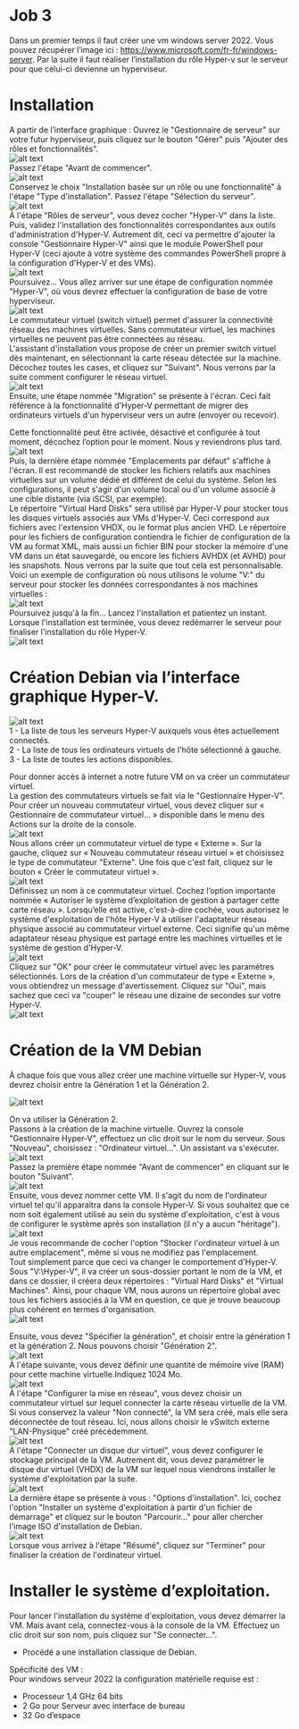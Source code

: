 # Job 3
Dans un premier temps il faut créer une vm windows server 2022. Vous pouvez récupérer l’image ici : https://www.microsoft.com/fr-fr/windows-server.
Par la suite il faut réaliser l’installation du rôle Hyper-v sur le serveur pour que celui-ci devienne un hyperviseur.

# Installation
A partir de l’interface graphique : 
Ouvrez le "Gestionnaire de serveur" sur votre futur hyperviseur, puis cliquez sur le bouton "Gérer" puis "Ajouter des rôles et fonctionnalités".  
![alt text](images/Installer-Hyper-V-Windows-Server-2022-Etape-1.png)  
Passez l'étape "Avant de commencer".  
![alt text](images/Installer-Hyper-V-Windows-Server-2022-Etape-2.png)  
Conservez le choix "Installation basée sur un rôle ou une fonctionnalité" à l'étape "Type d'installation". Passez l'étape "Sélection du serveur".  
![alt text](images/Installer-Hyper-V-Windows-Server-2022-Etape-3.png)  
À l'étape "Rôles de serveur", vous devez cocher "Hyper-V" dans la liste. Puis, validez l'installation des fonctionnalités correspondantes aux outils d'administration d'Hyper-V. Autrement dit, ceci va permettre d'ajouter la console "Gestionnaire Hyper-V" ainsi que le module PowerShell pour Hyper-V (ceci ajoute à votre système des commandes PowerShell propre à la configuration d'Hyper-V et des VMs).  
![alt text](images/Installer-Hyper-V-Windows-Server-2022-Etape-4-800x465.png)  
Poursuivez... Vous allez arriver sur une étape de configuration nommée "Hyper-V", où vous devrez effectuer la configuration de base de votre hyperviseur.  
![alt text](images/Installer-Hyper-V-Windows-Server-2022-Etape-5.png)  
Le commutateur virtuel (switch virtuel) permet d'assurer la connectivité réseau des machines virtuelles. Sans commutateur virtuel, les machines virtuelles ne peuvent pas être connectées au réseau.  
L'assistant d'installation vous propose de créer un premier switch virtuel dès maintenant, en sélectionnant la carte réseau détectée sur la machine. Décochez toutes les cases, et cliquez sur "Suivant". Nous verrons par la suite comment configurer le réseau virtuel.  
![alt text](images/Installer-Hyper-V-Windows-Server-2022-Etape-6.png)  
Ensuite, une étape nommée "Migration" se présente à l'écran. Ceci fait référence à la fonctionnalité d'Hyper-V permettant de migrer des ordinateurs virtuels d'un hyperviseur vers un autre (envoyer ou recevoir).  
  
Cette fonctionnalité peut être activée, désactivé et configurée à tout moment, décochez l’option pour le moment. Nous y reviendrons plus tard.  
![alt text](images/Installation-Hyper-V-sur-Windows-Server-2022-Etape-Migration.png)  
Puis, la dernière étape nommée "Emplacements par défaut" s'affiche à l'écran. Il est recommandé de stocker les fichiers relatifs aux machines virtuelles sur un volume dédié et différent de celui du système. Selon les configurations, il peut s'agir d'un volume local ou d'un volume associé à une cible distante (via iSCSI, par exemple).  
Le répertoire "Virtual Hard Disks" sera utilisé par Hyper-V pour stocker tous les disques virtuels associés aux VMs d'Hyper-V. Ceci correspond aux fichiers avec l'extension VHDX, ou le format plus ancien VHD. Le répertoire pour les fichiers de configuration contiendra le fichier de configuration de la VM au format XML, mais aussi un fichier BIN pour stocker la mémoire d'une VM dans un état sauvegardé, ou encore les fichiers AVHDX (et AVHD) pour les snapshots. Nous verrons par la suite que tout cela est personnalisable.  
Voici un exemple de configuration où nous utilisons le volume "V:" du serveur pour stocker les données correspondantes à nos machines virtuelles :  
![alt text](images/Installer-Hyper-V-Windows-Server-2022-Etape-8.png)  
Poursuivez jusqu'à la fin... Lancez l'installation et patientez un instant.  
Lorsque l'installation est terminée, vous devez redémarrer le serveur pour finaliser l'installation du rôle Hyper-V.  
![alt text](images/Installer-Hyper-V-Windows-Server-2022-Etape-9.png)  
# Création Debian via l’interface graphique Hyper-V.  
![alt text](images/Presentation-Gestionnaire-Hyper-V-800x516.png)  
1 - La liste de tous les serveurs Hyper-V auxquels vous êtes actuellement connectés.  
2 - La liste de tous les ordinateurs virtuels de l'hôte sélectionné à gauche.  
3 - La liste de toutes les actions disponibles.  
  
Pour donner accès à internet a notre future VM on va créer un commutateur virtuel.  
La gestion des commutateurs virtuels se fait via le "Gestionnaire Hyper-V". Pour créer un nouveau commutateur virtuel, vous devez cliquer sur « Gestionnaire de commutateur virtuel… » disponible dans le menu des Actions sur la droite de la console.  
![alt text](images/Hyper-V-Creer-un-commutateur-virtuel-Etape-1-800x254.png)  
Nous allons créer un commutateur virtuel de type « Externe ». Sur la gauche, cliquez sur « Nouveau commutateur réseau virtuel » et choisissez le type de commutateur "Externe". Une fois que c'est fait, cliquez sur le bouton « Créer le commutateur virtuel ».  
![alt text](images/Hyper-V-Creer-un-commutateur-virtuel-Etape-2.png)  
Définissez un nom à ce commutateur virtuel. Cochez l’option importante nommée « Autoriser le système d’exploitation de gestion à partager cette carte réseau ». Lorsqu’elle est active, c'est-à-dire cochée, vous autorisez le système d'exploitation de l'hôte Hyper-V à utiliser l'adaptateur réseau physique associé au commutateur virtuel externe. Ceci signifie qu'un même adaptateur réseau physique est partagé entre les machines virtuelles et le système de gestion d'Hyper-V.  
![alt text](images/Hyper-V-Creer-un-commutateur-virtuel-Etape-3.png)  
Cliquez sur "OK" pour créer le commutateur virtuel avec les paramètres sélectionnés. Lors de la création d'un commutateur de type « Externe », vous obtiendrez un message d'avertissement. Cliquez sur "Oui", mais sachez que ceci va "couper" le réseau une dizaine de secondes sur votre Hyper-V.  
![alt text](images/Hyper-V-Creer-un-commutateur-virtuel-Etape-4.png)  
# Création de la VM Debian  

À chaque fois que vous allez créer une machine virtuelle sur Hyper-V, vous devrez choisir entre la Génération 1 et la Génération 2.  


![alt text](images/image.png)  


On va utiliser la Génération 2.  
Passons à la création de la machine virtuelle. Ouvrez la console "Gestionnaire Hyper-V", effectuez un clic droit sur le nom du serveur. Sous "Nouveau", choisissez : "Ordinateur virtuel...". Un assistant va s'exécuter.  
![alt text](images/Hyper-V-Creer-ordinateur-virtuel-Windows-11.png)  
Passez la première étape nommée "Avant de commencer" en cliquant sur le bouton "Suivant".  
![alt text](images/Hyper-V-Creer-une-VM-Windows-Server-2022-Etape-1.png)  
Ensuite, vous devez nommer cette VM. Il s'agit du nom de l'ordinateur virtuel tel qu'il apparaitra dans la console Hyper-V. Si vous souhaitez que ce nom soit également utilisé au sein du système d'exploitation, c'est à vous de configurer le système après son installation (il n'y a aucun "héritage").  
![alt text](images/Hyper-V-Creer-une-VM-Windows-Server-2022-Etape-2.png)  
Je vous recommande de cocher l'option "Stocker l'ordinateur virtuel à un autre emplacement", même si vous ne modifiez pas l'emplacement.  
Tout simplement parce que ceci va changer le comportement d'Hyper-V. Sous "V:\Hyper-V\", il va créer un sous-dossier portant le nom de la VM, et dans ce dossier, il créera deux répertoires : "Virtual Hard Disks" et "Virtual Machines". Ainsi, pour chaque VM, nous aurons un répertoire global avec tous les fichiers associés à la VM en question, ce que je trouve beaucoup plus cohérent en termes d'organisation.  
![alt text](images/Hyper-V-Creer-une-VM-Windows-Server-2022-Astuce-emplacement-VM.png)  

Ensuite, vous devez "Spécifier la génération", et choisir entre la génération 1 et la génération 2. Nous pouvons choisir "Génération 2".  
![alt text](images/Hyper-V-Creer-une-VM-Windows-Server-2022-Etape-3.png)  
À l'étape suivante, vous devez définir une quantité de mémoire vive (RAM) pour cette machine virtuelle.Indiquez 1024 Mo.  
![alt text](images/Hyper-V-Creer-une-VM-Windows-Server-2022-Etape-4.png)  
À l'étape "Configurer la mise en réseau", vous devez choisir un commutateur virtuel sur lequel connecter la carte réseau virtuelle de la VM. Si vous conservez la valeur "Non connecté", la VM sera créé, mais elle sera déconnectée de tout réseau. Ici, nous allons choisir le vSwitch externe "LAN-Physique" créé précédemment.  
![alt text](images/Hyper-V-Creer-une-VM-Windows-Server-2022-Choix-du-reseau-virtuel.png)  
À l'étape "Connecter un disque dur virtuel", vous devez configurer le stockage principal de la VM. Autrement dit, vous devez paramétrer le disque dur virtuel (VHDX) de la VM sur lequel nous viendrons installer le système d'exploitation par la suite.  
![alt text](images/Hyper-V-Creer-une-VM-Windows-Server-2022-Astuce-emplacement-VHDX.png)  
La dernière étape se présente à vous : "Options d'installation". Ici, cochez l'option "Installer un système d'exploitation à partir d'un fichier de démarrage" et cliquez sur le bouton "Parcourir..." pour aller chercher l'image ISO d'installation de Debian.  
![alt text](images/Hyper-V-Creer-une-VM-Windows-Server-2022-Etape-6.png)  
Lorsque vous arrivez à l'étape "Résumé", cliquez sur "Terminer" pour finaliser la création de l'ordinateur virtuel.  

# Installer le système d’exploitation.  
Pour lancer l'installation du système d'exploitation, vous devez démarrer la VM. Mais avant cela, connectez-vous à la console de la VM. Effectuez un clic droit sur son nom, puis cliquez sur "Se connecter...".  

 - Procédé a une installation classique de Debian.  

Spécificité des VM :  
Pour windows serveur 2022 la configuration matérielle requise est :  
 - Processeur 1,4 GHz 64 bits  
 - 2 Go pour Serveur avec interface de bureau  
 - 32 Go d’espace  
